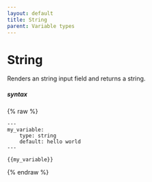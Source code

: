 ```yaml
---
layout: default
title: String
parent: Variable types
---
```


# String

Renders an string input field and returns a string.

##### syntax
{% raw %}
```
---
my_variable:
    type: string
    default: hello world
---

{{my_variable}}
```
{% endraw %}